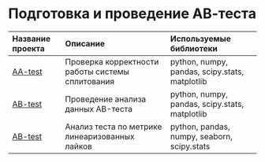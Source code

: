 # Подготовка и проведение АВ-теста

| Название проекта | Описание | Используемые библиотеки | 
| :---------------------- | :---------------------- | :---------------------- |
| [AA-test](AA-test) | Проверка корректности работы системы сплитования | python, numpy, pandas, scipy.stats, matplotlib |
| [AB-test](AB-test_1) | Проведение анализа данных АB-теста | python, numpy, pandas, scipy.stats, matplotlib|
| [AB-test](AB-test_2) | Анализ теста по метрике линеаризованных лайков | python, pandas, numpy, seaborn, scipy.stats |

